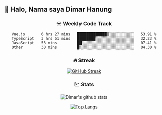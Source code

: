 ## 👋 Halo, Nama saya **Dimar Hanung**

<center>

### :sunny: Weekly Code Track
<!--START_SECTION:waka-->

```text
Vue.js       6 hrs 27 mins   █████████████▒░░░░░░░░░░░   53.91 %
TypeScript   3 hrs 51 mins   ████████░░░░░░░░░░░░░░░░░   32.23 %
JavaScript   53 mins         ██░░░░░░░░░░░░░░░░░░░░░░░   07.41 %
Other        30 mins         █░░░░░░░░░░░░░░░░░░░░░░░░   04.30 %
```

<!--END_SECTION:waka-->

### :fire: Streak

[![GitHub Streak](http://github-readme-streak-stats.herokuapp.com?user=dimar-hanung)](https://git.io/streak-stats)

### :chart: Stats

![Dimar's github stats](https://github-readme-stats.vercel.app/api?username=dimar-hanung&show_icons=true&theme=vue)

[![Top Langs](https://github-readme-stats.vercel.app/api/top-langs/?username=dimar-hanung)](#)

</center>
